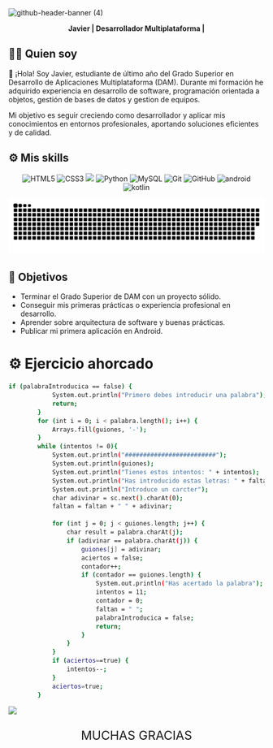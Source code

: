<img width="1700" height="460" alt="github-header-banner (4)" src="https://github.com/user-attachments/assets/4c7d3fbe-e553-4f46-b34e-7e933b54e136" />
<p align="center"><b>Javier | Desarrollador Multiplataforma |</b></p>

## 🧑‍💻 Quien soy

👋 ¡Hola! Soy Javier, estudiante de último año del Grado Superior en Desarrollo de Aplicaciones Multiplataforma (DAM).
Durante mi formación he adquirido experiencia en desarrollo de software, programación orientada a objetos, gestión de bases de datos y gestion de equipos.

Mi objetivo es seguir creciendo como desarrollador y aplicar mis conocimientos en entornos profesionales, aportando soluciones eficientes y de calidad.

## ⚙️ Mis skills
<div align="center">

![HTML5](https://img.shields.io/badge/html5%20-%23E34F26.svg?&style=for-the-badge&logo=html5&logoColor=white)
![CSS3](https://img.shields.io/badge/css3%20-%231572B6.svg?&style=for-the-badge&logo=css3&logoColor=white)
<img src="https://img.shields.io/badge/java-%23ED8B00.svg?&style=for-the-badge&logo=java&logoColor=white"/> 
![Python](https://img.shields.io/badge/python-%230095D5.svg?&style=for-the-badge&logo=python&logoColor=white)
![MySQL](https://img.shields.io/badge/mysql-%2300f.svg?&style=for-the-badge&logo=mysql&logoColor=white&color=3280ad)
![Git](https://img.shields.io/badge/git%20-%23F05033.svg?&style=for-the-badge&logo=git&logoColor=white&Color=c95410)
![GitHub](https://img.shields.io/badge/github%20-%23121011.svg?&style=for-the-badge&logo=github&logoColor=white&color=283238)
<img src="https://img.shields.io/badge/Android-3DDC84?style=for-the-badge&logo=android&logoColor=white" alt="android" />
<img src="https://img.shields.io/badge/Kotlin-0095D5?&style=for-the-badge&logo=kotlin&logoColor=white" alt="kotlin" />
 

  
  ![github contribution grid snake animation](https://raw.githubusercontent.com/id1945/id1945/output/github-contribution-grid-snake-dark.svg)
  
</div>

## 🎯 Objetivos

- Terminar el Grado Superior de DAM con un proyecto sólido.
- Conseguir mis primeras prácticas o experiencia profesional en desarrollo.
- Aprender sobre arquitectura de software y buenas prácticas.
- Publicar mi primera aplicación en Android.

# ⚙️ Ejercicio ahorcado
```bash
if (palabraIntroducica == false) {
            System.out.println("Primero debes introducir una palabra");
            return;
        }
        for (int i = 0; i < palabra.length(); i++) {
            Arrays.fill(guiones, '-');
        }
        while (intentos != 0){
            System.out.println("#########################");
            System.out.println(guiones);
            System.out.println("Tienes estos intentos: " + intentos);
            System.out.println("Has introducido estas letras: " + faltan);
            System.out.println("Introduce un carcter");
            char adivinar = sc.next().charAt(0);
            faltan = faltan + " " + adivinar;

            for (int j = 0; j < guiones.length; j++) {
                char result = palabra.charAt(j);
                if (adivinar == palabra.charAt(j)) {
                    guiones[j] = adivinar;
                    aciertos = false;
                    contador++;
                    if (contador == guiones.length) {
                        System.out.println("Has acertado la palabra");
                        intentos = 11;
                        contador = 0;
                        faltan = " ";
                        palabraIntroducica = false;
                        return;
                    }
                }
            }
            if (aciertos==true) {
                intentos--;
            }
            aciertos=true;
        }
```

<img src="https://user-images.githubusercontent.com/74038190/225813708-98b745f2-7d22-48cf-9150-083f1b00d6c9.gif" style="max-width: 100%; display: inline-block;" data-target="animated-image.originalImage">

<div align="center">
<p style="font-size:24px;">MUCHAS GRACIAS</p>
</div>
